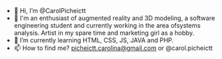 - 👋 Hi, I’m @CarolPicheictt
- 👀 I'm an enthusiast of augmented reality and 3D modeling, a software engineering student and currently working in the area of ​​systems analysis.
  Artist in my spare time and marketing girl as a hobby.
- 🌱 I’m currently learning HTML, CSS, JS, JAVA and PHP.
- 📫 How to find me? picheictt.carolina@gmail.com or @carol.picheictt 

<!---
CarolPicheictt/CarolPicheictt is a ✨ special ✨ repository because its `README.md` (this file) appears on your GitHub profile.
You can click the Preview link to take a look at your changes.
--->
